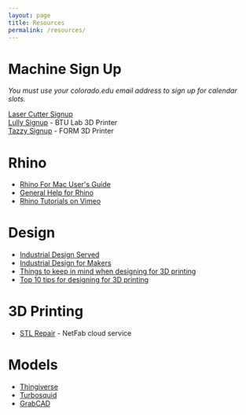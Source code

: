 ```yaml
---
layout: page
title: Resources
permalink: /resources/
---
```



# Machine Sign Up

*You must use your colorado.edu email address to sign up for calendar slots.*

[Laser Cutter Signup](https://calendar.google.com/calendar/selfsched?sstoken=UU9FZGFEYlR1UnBEfGRlZmF1bHR8YjBjYTkyMTVlZjRmYjFiNGE0ZDdlMmRkNTUxY2YzZmM) <br>
[Lully Signup](https://calendar.google.com/calendar/selfsched?sstoken=UUI4QVNPa1owSmdSfGRlZmF1bHR8N2Y0NTQyYzIzN2IzMTU2ZGQzZDM1ZWQzMzEyNTZlY2Q) - BTU Lab 3D Printer <br>
[Tazzy Signup](https://calendar.google.com/calendar/selfsched?sstoken=UUEzOUdGQlZKVC16fGRlZmF1bHR8NmEyZGRlYzI2NTgzYWVmNDM3YjcyNjRjZTBmYmY2NGM) - FORM 3D Printer

# Rhino
+ [Rhino For Mac User's Guide](http://docs.mcneel.com/rhino/mac/usersguide/en-us/index.htm)
+ [General Help for Rhino](http://docs.mcneel.com/rhino/5/help/en-us/index.htm)
+ [Rhino Tutorials on Vimeo](https://vimeo.com/rhino)

# Design
+ [Industrial Design Served](http://www.industrialdesignserved.com/)
+ [Industrial Design for Makers](http://makezine.com/projects/make-32/industrial-design-for-makers-2/)
+ [Things to keep in mind when designing for 3D printing](http://www.shapeways.com/tutorials/things-to-keep-in-mind)
+ [Top 10 tips for designing for 3D printing](http://makezine.com/2013/12/11/top-ten-tips-designing-models-for-3d-printing/)

# 3D Printing
+ [STL Repair](https://netfabb.azurewebsites.net/index.php) - NetFab cloud service

# Models
+ [Thingiverse](http://www.thingiverse.com/)
+ [Turbosquid](http://www.turbosquid.com/)
+ [GrabCAD](https://grabcad.com/)